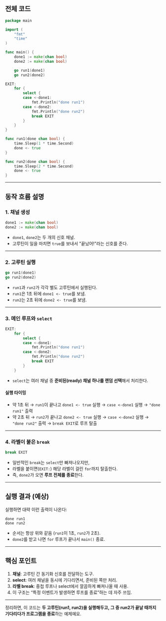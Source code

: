 ## 전체 코드

```go
package main

import (
	"fmt"
	"time"
)

func main() {
	done1 := make(chan bool)
	done2 := make(chan bool)

	go run1(done1)
	go run2(done2)

EXIT:
	for {
		select {
		case <-done1:
			fmt.Println("done run1")
		case <-done2:
			fmt.Println("done run2")
			break EXIT
		}
	}
}

func run1(done chan bool) {
	time.Sleep(1 * time.Second)
	done <- true
}

func run2(done chan bool) {
	time.Sleep(2 * time.Second)
	done <- true
}
```

---

## 동작 흐름 설명

### 1. 채널 생성

```go
done1 := make(chan bool)
done2 := make(chan bool)
```

* `done1`, `done2`는 두 개의 신호 채널.
* 고루틴이 일을 마치면 `true`를 보내서 "끝났어!"라는 신호를 준다.

---

### 2. 고루틴 실행

```go
go run1(done1)
go run2(done2)
```

* `run1`과 `run2`가 각각 별도 고루틴에서 실행된다.
* `run1`은 1초 뒤에 `done1 <- true`를 보냄.
* `run2`는 2초 뒤에 `done2 <- true`를 보냄.

---

### 3. 메인 루프와 `select`

```go
EXIT:
	for {
		select {
		case <-done1:
			fmt.Println("done run1")
		case <-done2:
			fmt.Println("done run2")
			break EXIT
		}
	}
```

* `select`는 여러 채널 중 **준비된(ready) 채널 하나를 랜덤 선택**해서 처리한다.

#### 실행 타이밍

* 약 1초 뒤 → `run1`이 끝나고 `done1 <- true` 실행 → `case <-done1` 실행 → `"done run1"` 출력
* 약 2초 뒤 → `run2`가 끝나고 `done2 <- true` 실행 → `case <-done2` 실행 → `"done run2"` 출력 → `break EXIT`로 루프 탈출

---

### 4. 라벨이 붙은 `break`

```go
break EXIT
```

* 일반적인 `break`는 `select`만 빠져나오지만,
* 라벨을 붙이면(`EXIT:`) 해당 라벨이 걸린 `for`까지 탈출한다.
* 즉, `done2`가 오면 **루프 전체를 종료**한다.

---

## 실행 결과 (예상)

실행하면 대략 이런 출력이 나온다:

```
done run1
done run2
```

* 순서는 항상 위와 같음 (`run1`이 1초, `run2`가 2초).
* `done2`를 받고 나면 `for` 루프가 끝나서 `main()` 종료.

---

## 핵심 포인트

1. **채널**: 고루틴 간 동기화 신호를 전달하는 도구.
2. **select**: 여러 채널을 동시에 기다리면서, 준비된 쪽만 처리.
3. **라벨 break**: 중첩 루프나 select에서 깔끔하게 빠져나올 때 사용.
4. 이 구조는 “특정 이벤트가 발생하면 루프를 종료”하는 데 자주 쓰임.

---

정리하면, 이 코드는 **두 고루틴(run1, run2)을 실행해두고, 그 중 run2가 끝날 때까지 기다리다가 프로그램을 종료**하는 예제예요.
